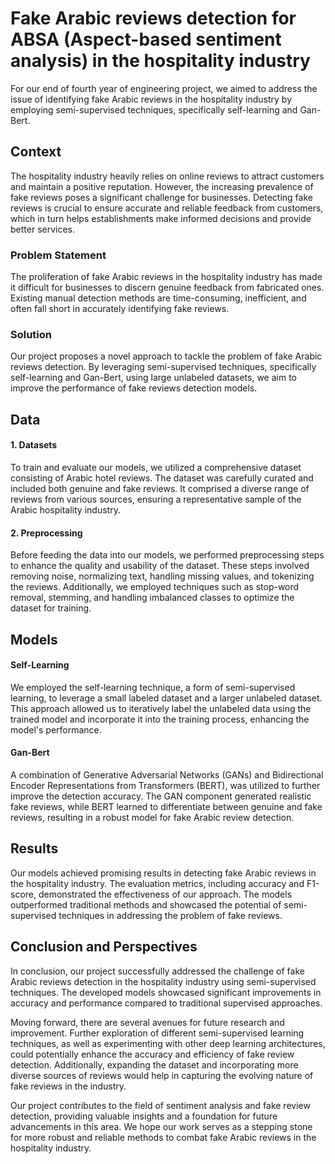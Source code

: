 # Fake Arabic reviews detection for ABSA (Aspect-based sentiment analysis) in the hospitality industry  

For our end of fourth year of engineering project, we aimed to address the issue of identifying fake Arabic reviews in the hospitality industry by employing semi-supervised techniques, specifically self-learning and Gan-Bert.

 ## Context
 The hospitality industry heavily relies on online reviews to attract customers and maintain a positive reputation. However, the increasing prevalence of fake reviews poses a significant challenge for businesses. Detecting fake reviews is crucial to ensure accurate and reliable feedback from customers, which in turn helps establishments make informed decisions and provide better services.

### Problem Statement
The proliferation of fake Arabic reviews in the hospitality industry has made it difficult for businesses to discern genuine feedback from fabricated ones. Existing manual detection methods are time-consuming, inefficient, and often fall short in accurately identifying fake reviews.

### Solution
Our project proposes a novel approach to tackle the problem of fake Arabic reviews detection. By leveraging semi-supervised techniques, specifically self-learning and Gan-Bert, using large unlabeled datasets, we aim to improve the performance of fake reviews detection models.

## Data
#### 1. Datasets
To train and evaluate our models, we utilized a comprehensive dataset consisting of Arabic hotel reviews. The dataset was carefully curated and included both genuine and fake reviews. It comprised a diverse range of reviews from various sources, ensuring a representative sample of the Arabic hospitality industry.

#### 2. Preprocessing
Before feeding the data into our models, we performed preprocessing steps to enhance the quality and usability of the dataset. These steps involved removing noise, normalizing text, handling missing values, and tokenizing the reviews. Additionally, we employed techniques such as stop-word removal, stemming, and handling imbalanced classes to optimize the dataset for training.

## Models
#### Self-Learning

We employed the self-learning technique, a form of semi-supervised learning, to leverage a small labeled dataset and a larger unlabeled dataset. This approach allowed us to iteratively label the unlabeled data using the trained model and incorporate it into the training process, enhancing the model's performance.

#### Gan-Bert
A combination of Generative Adversarial Networks (GANs) and Bidirectional Encoder Representations from Transformers (BERT), was utilized to further improve the detection accuracy. The GAN component generated realistic fake reviews, while BERT learned to differentiate between genuine and fake reviews, resulting in a robust model for fake Arabic review detection.
## Results
Our models achieved promising results in detecting fake Arabic reviews in the hospitality industry. The evaluation metrics, including accuracy and F1-score, demonstrated the effectiveness of our approach. The models outperformed traditional methods and showcased the potential of semi-supervised techniques in addressing the problem of fake reviews.

## Conclusion and Perspectives
In conclusion, our project successfully addressed the challenge of fake Arabic reviews detection in the hospitality industry using semi-supervised techniques. The developed models showcased significant improvements in accuracy and performance compared to traditional supervised approaches.

Moving forward, there are several avenues for future research and improvement. Further exploration of different semi-supervised learning techniques, as well as experimenting with other deep learning architectures, could potentially enhance the accuracy and efficiency of fake review detection. Additionally, expanding the dataset and incorporating more diverse sources of reviews would help in capturing the evolving nature of fake reviews in the industry.

Our project contributes to the field of sentiment analysis and fake review detection, providing valuable insights and a foundation for future advancements in this area. We hope our work serves as a stepping stone for more robust and reliable methods to combat fake Arabic reviews in the hospitality industry.